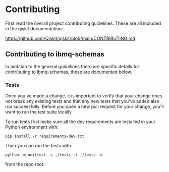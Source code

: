 # Contributing

First read the overall project contributing guidelines. These are all
included in the qiskit documentation:

https://github.com/Qiskit/qiskit/blob/main/CONTRIBUTING.md

## Contributing to ibmq-schemas

In addition to the general guidelines there are specific details for
contributing to ibmq-schemas, these are documented below.

### Tests

Once you've made a change, it is important to verify that your change
does not break any existing tests and that any new tests that you've added
also run successfully. Before you open a new pull request for your change,
you'll want to run the test suite locally.

To run tests first make sure all the dev requirements are installed in
your Python environment with:
```
pip install -r requirements-dev.txt
```

Then you can run the tests with

```
python -m unittest -s ./tests -t ./tests -v
```

from the repo root.
